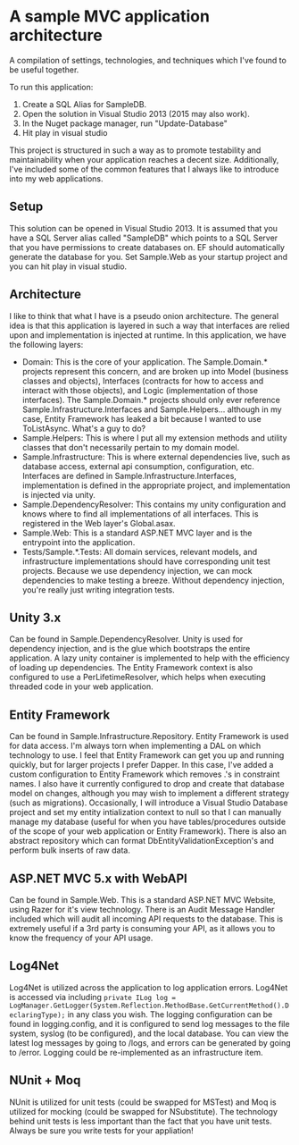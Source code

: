 # A sample MVC application architecture
A compilation of settings, technologies, and techniques which I've found to be useful together.

To run this application: 
1. Create a SQL Alias for SampleDB.
2. Open the solution in Visual Studio 2013 (2015 may also work).  
3. In the Nuget package manager, run "Update-Database"
4. Hit play in visual studio

This project is structured in such a way as to promote testability and maintainability when your application reaches a decent size.  Additionally, I've included some of the common features that I always like to introduce into my web applications.

Setup
----
This solution can be opened in Visual Studio 2013.  It is assumed that you have a SQL Server alias called "SampleDB" which points to a SQL Server that you have permissions to create databases on.  EF should automatically generate the database for you.  Set Sample.Web as your startup project and you can hit play in visual studio.

Architecture
----
I like to think that what I have is a pseudo onion architecture. The general idea is that this application is layered in such a way that interfaces are relied upon and implementation is injected at runtime.  In this application, we have the following layers:
* Domain: This is the core of your application.  The Sample.Domain.* projects represent this concern, and are broken up into Model (business classes and objects), Interfaces (contracts for how to access and interact with those objects), and Logic (implementation of those interfaces).  The Sample.Domain.* projects should only ever reference Sample.Infrastructure.Interfaces and Sample.Helpers... although in my case, Entity Framework has leaked a bit because I wanted to use ToListAsync.  What's a guy to do?
* Sample.Helpers: This is where I put all my extension methods and utility classes that don't necessarily pertain to my domain model.
* Sample.Infrastructure: This is where external dependencies live, such as database access, external api consumption, configuration, etc.  Interfaces are defined in Sample.Infrastructure.Interfaces, implementation is defined in the appropriate project, and implementation is injected via unity.
* Sample.DependencyResolver: This contains my unity configuration and knows where to find all implementations of all interfaces.  This is registered in the Web layer's Global.asax.
* Sample.Web: This is a standard ASP.NET MVC layer and is the entrypoint into the application.
* Tests/Sample.*.Tests: All domain services, relevant models, and infrastructure implementations should have corresponding unit test projects.  Because we use dependency injection, we can mock dependencies to make testing a breeze.  Without dependency injection, you're really just writing integration tests.

Unity 3.x
----
Can be found in Sample.DependencyResolver.  Unity is used for dependency injection, and is the glue which bootstraps the entire application.  A lazy unity container is implemented to help with the efficiency of loading up dependencies.  The Entity Framework context is also configured to use a PerLifetimeResolver, which helps when executing threaded code in your web application.

Entity Framework
----
Can be found in Sample.Infrastructure.Repository.  Entity Framework is used for data access.  I'm always torn when implementing a DAL on which technology to use.  I feel that Entity Framework can get you up and running quickly, but for larger projects I prefer Dapper.  In this case, I've added a custom configuration to Entity Framework which removes .'s in constraint names.  I also have it currently configured to drop and create that database model on changes, although you may wish to implement a different strategy (such as migrations).  Occasionally, I will introduce a Visual Studio Database project and set my entity intialization context to null so that I can manually manage my database (useful for when you have tables/procedures outside of the scope of your web application or Entity Framework).  There is also an abstract repository which can format DbEntityValidationException's and perform bulk inserts of raw data.

ASP.NET MVC 5.x with WebAPI
----
Can be found in Sample.Web.  This is a standard ASP.NET MVC Website, using Razer for it's view technology.  There is an Audit Message Handler included which will audit all incoming API requests to the database.  This is extremely useful if a 3rd party is consuming your API, as it allows you to know the frequency of your API usage.

Log4Net
----
Log4Net is utilized across the application to log application errors.  Log4Net is accessed via including ```private ILog log = LogManager.GetLogger(System.Reflection.MethodBase.GetCurrentMethod().DeclaringType);``` in any class you wish.  The logging configuration can be found in logging.config, and it is configured to send log messages to the file system, syslog (to be configured), and the local database.  You can view the latest log messages by going to /logs, and errors can be generated by going to /error.  Logging could be re-implemented as an infrastructure item.

NUnit + Moq
----
NUnit is utilized for unit tests (could be swapped for MSTest) and Moq is utilized for mocking (could be swapped for NSubstitute).  The technology behind unit tests is less important than the fact that you have unit tests.  Always be sure you write tests for your appliation!
